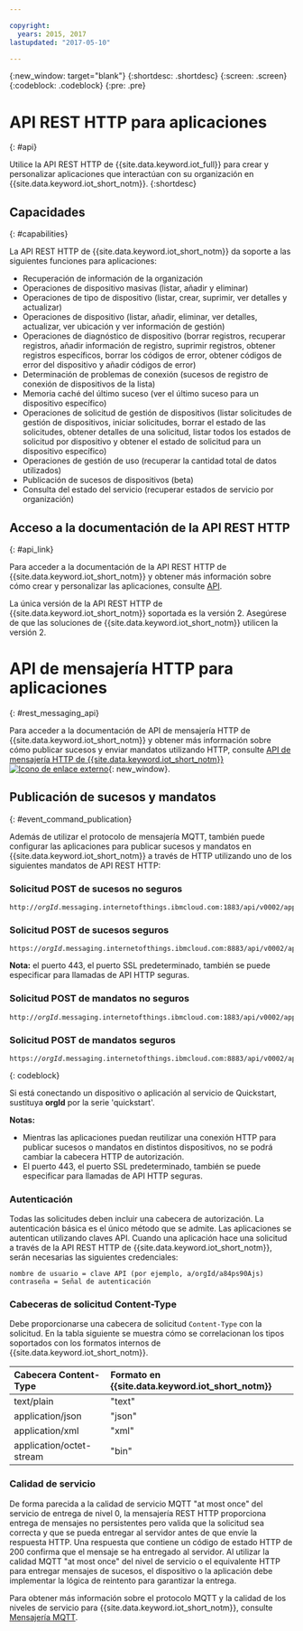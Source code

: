 ```yaml
---

copyright:
  years: 2015, 2017
lastupdated: "2017-05-10"

---
```


{:new_window: target="blank"}
{:shortdesc: .shortdesc}
{:screen: .screen}
{:codeblock: .codeblock}
{:pre: .pre}

# API REST HTTP para aplicaciones
{: #api}

Utilice la API REST HTTP de {{site.data.keyword.iot_full}} para crear y personalizar aplicaciones que interactúan con su organización en {{site.data.keyword.iot_short_notm}}.
{:shortdesc}

## Capacidades
{: #capabilities}

La API REST HTTP de {{site.data.keyword.iot_short_notm}} da soporte a las siguientes funciones para aplicaciones:

- Recuperación de información de la organización
- Operaciones de dispositivo masivas (listar, añadir y eliminar)
- Operaciones de tipo de dispositivo (listar, crear, suprimir, ver detalles y actualizar)
- Operaciones de dispositivo (listar, añadir, eliminar, ver detalles, actualizar, ver ubicación y ver información de gestión)
- Operaciones de diagnóstico de dispositivo (borrar registros, recuperar registros, añadir información de registro, suprimir registros, obtener registros específicos, borrar los códigos de error, obtener códigos de error del dispositivo y añadir códigos de error)
- Determinación de problemas de conexión (sucesos de registro de conexión de dispositivos de la lista)
- Memoria caché del último suceso (ver el último suceso para un dispositivo específico)
- Operaciones de solicitud de gestión de dispositivos (listar solicitudes de gestión de dispositivos, iniciar solicitudes, borrar el estado de las solicitudes, obtener detalles de una solicitud, listar todos los estados de solicitud por dispositivo y obtener el estado de solicitud para un dispositivo específico)
- Operaciones de gestión de uso (recuperar la cantidad total de datos utilizados)
- Publicación de sucesos de dispositivos (beta)
- Consulta del estado del servicio (recuperar estados de servicio por organización)

## Acceso a la documentación de la API REST HTTP
{: #api_link}

Para acceder a la documentación de la API REST HTTP de {{site.data.keyword.iot_short_notm}} y obtener más información sobre cómo crear y personalizar las aplicaciones, consulte [API](../reference/api.html).

La única versión de la API REST HTTP de {{site.data.keyword.iot_short_notm}} soportada es la versión 2. Asegúrese de que las soluciones de {{site.data.keyword.iot_short_notm}} utilicen la versión 2.

# API de mensajería HTTP para aplicaciones
{: #rest_messaging_api}

Para acceder a la documentación de API de mensajería HTTP de {{site.data.keyword.iot_short_notm}} y obtener más información sobre cómo publicar sucesos y enviar mandatos utilizando HTTP, consulte [API de mensajería HTTP de {{site.data.keyword.iot_short_notm}} ![Icono de enlace externo](../../../icons/launch-glyph.svg)](https://docs.internetofthings.ibmcloud.com/apis/swagger/v0002/http-messaging.html){: new_window}.

## Publicación de sucesos y mandatos
{: #event_command_publication}

Además de utilizar el protocolo de mensajería MQTT, también puede configurar las aplicaciones para publicar sucesos y mandatos en {{site.data.keyword.iot_short_notm}} a través de HTTP utilizando uno de los siguientes mandatos de API REST HTTP:

### Solicitud POST de sucesos no seguros
<pre class="pre"><code class="hljs">http://<var class="keyword varname">orgId</var>.messaging.internetofthings.ibmcloud.com:1883/api/v0002/application/types/<var class="keyword varname">typeId</var>/devices/<var class="keyword varname">deviceId</var>/events/<var class="keyword varname">eventId</var></code></pre>

### Solicitud POST de sucesos seguros
<pre class="pre"><code class="hljs">https://<var class="keyword varname">orgId</var>.messaging.internetofthings.ibmcloud.com:8883/api/v0002/application/types/<var class="keyword varname">typeId</var>/devices/<var class="keyword varname">deviceId</var>/events/<var class="keyword varname">eventId</var></code></pre>

**Nota:** el puerto 443, el puerto SSL predeterminado, también se puede especificar para llamadas de API HTTP seguras.

### Solicitud POST de mandatos no seguros
<pre class="pre"><code class="hljs">http://<var class="keyword varname">orgId</var>.messaging.internetofthings.ibmcloud.com:1883/api/v0002/application/types/<var class="keyword varname">typeId</var>/devices/<var class="keyword varname">deviceId</var>/commands/<var class="keyword varname">eventId</var></code></pre>


### Solicitud POST de mandatos seguros
<pre class="pre"><code class="hljs">https://<var class="keyword varname">orgId</var>.messaging.internetofthings.ibmcloud.com:8883/api/v0002/application/types/<var class="keyword varname">typeId</var>/devices/<var class="keyword varname">deviceId</var>/commands/<var class="keyword varname">eventId</var></code></pre>
{: codeblock}

Si está conectando un dispositivo o aplicación al servicio de Quickstart, sustituya **orgId** por la serie 'quickstart'.

**Notas:**
- Mientras las aplicaciones puedan reutilizar una conexión HTTP para publicar sucesos o mandatos en distintos dispositivos, no se podrá cambiar la cabecera HTTP de autorización.
- El puerto 443, el puerto SSL predeterminado, también se puede especificar para llamadas de API HTTP seguras.

### Autenticación

Todas las solicitudes deben incluir una cabecera de autorización. La autenticación básica es el único método que se admite. Las aplicaciones se autentican utilizando claves API. Cuando una aplicación hace una solicitud a través de la API REST HTTP de {{site.data.keyword.iot_short_notm}}, serán necesarias las siguientes credenciales:

```
nombre de usuario = clave API (por ejemplo, a/orgId/a84ps90Ajs)
contraseña = Señal de autenticación
```

### Cabeceras de solicitud Content-Type

Debe proporcionarse una cabecera de solicitud `Content-Type` con la solicitud. En la tabla siguiente se muestra cómo se correlacionan los tipos soportados con los formatos internos de {{site.data.keyword.iot_short_notm}}.

|Cabecera Content-Type|Formato en {{site.data.keyword.iot_short_notm}}|
|:---|:---|
|text/plain|"text"
|application/json| "json"
|application/xml | "xml"
|application/octet-stream|"bin"

### Calidad de servicio

De forma parecida a la calidad de servicio MQTT "at most once" del servicio de entrega de nivel 0, la mensajería REST HTTP proporciona entrega de mensajes no persistentes pero valida que la solicitud sea correcta y que se pueda entregar al servidor antes de que envíe la respuesta HTTP. Una respuesta que contiene un código de estado HTTP de 200 confirma que el mensaje se ha entregado al servidor. Al utilizar la calidad MQTT "at most once" del nivel de servicio o el equivalente HTTP para entregar mensajes de sucesos, el dispositivo o la aplicación debe implementar la lógica de reintento para garantizar la entrega.


Para obtener más información sobre el protocolo MQTT y la calidad de los niveles de servicio para {{site.data.keyword.iot_short_notm}}, consulte [Mensajería MQTT](../reference/mqtt/index.html).
